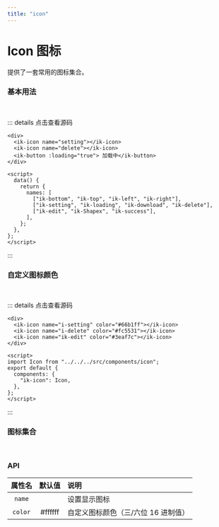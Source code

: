 ```yaml
---
title: "icon"
---
```


# Icon 图标

提供了一套常用的图标集合。

### 基本用法
<br />

<ClientOnly>
<icons-show />
</ClientOnly>

::: details 点击查看源码
```vue
<div>
  <ik-icon name="setting"></ik-icon>
  <ik-icon name="delete"></ik-icon>
  <ik-button :loading="true"> 加载中</ik-button>
</div>

<script>
  data() {
    return {
      names: [
        ["ik-bottom", "ik-top", "ik-left", "ik-right"],
        ["ik-setting", "ik-loading", "ik-download", "ik-delete"],
        ["ik-edit", "ik-Shapex", "ik-success"],
      ],
    };
  },
};
</script>
```

:::

### 自定义图标颜色

<br />

<ClientOnly>
<icons-showColor />
</ClientOnly>

::: details 点击查看源码

```vue
<div>
  <ik-icon name="i-setting" color="#66b1ff"></ik-icon>
  <ik-icon name="i-delete" color="#fc5531"></ik-icon>
  <ik-icon name="ik-edit" color="#3eaf7c"></ik-icon>
</div>

<script>
import Icon from "../../../src/components/icon";
export default {
  components: {
    "ik-icon": Icon,
  },
};
</script>
```

:::

### 图标集合

<br />

<ClientOnly>
<icons-list />
</ClientOnly>

### API

| 属性名  | 默认值  | 说明                                |
| :-----: | :-----: | :---------------------------------- |
| `name`  |         | 设置显示图标                        |
| `color` | #ffffff | 自定义图标颜色（三/六位 16 进制值） |
